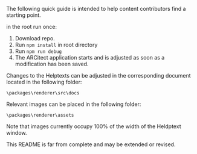 The following quick guide is intended to help content contributors find a starting point.

in the root run once:
1. Download repo.
2. Run `npm install` in root directory
3. Run `npm run debug`
4. The ARCitect application starts and is adjusted as soon as a modification has been saved.

Changes to the Helptexts can be adjusted in the corresponding document located in the following folder:

    \packages\renderer\src\docs

Relevant images can be placed in the following folder:

    \packages\renderer\assets

Note that images currently occupy 100% of the width of the Heldptext window.

This README is far from complete and may be extended or revised.